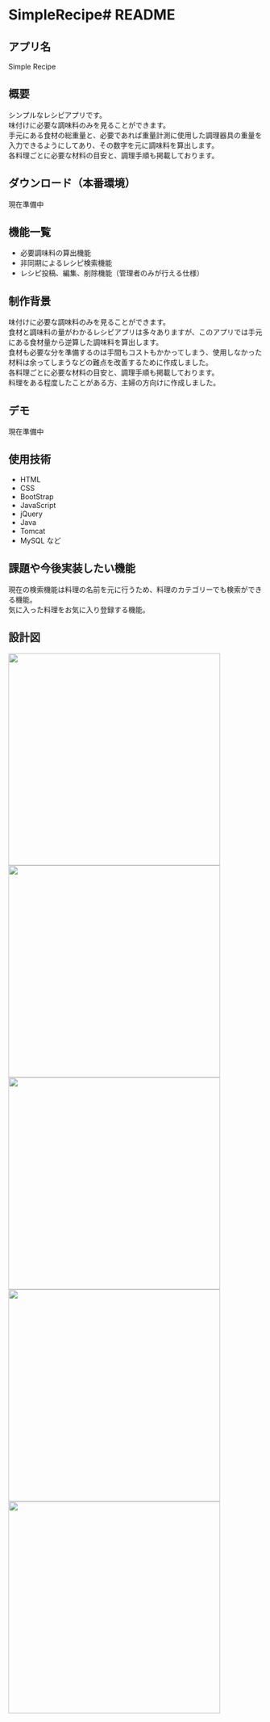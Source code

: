 # SimpleRecipe# README

## アプリ名
Simple Recipe

## 概要
シンプルなレシピアプリです。  
味付けに必要な調味料のみを見ることができます。  
手元にある食材の総重量と、必要であれば重量計測に使用した調理器具の重量を入力できるようにしてあり、その数字を元に調味料を算出します。  
各料理ごとに必要な材料の目安と、調理手順も掲載しております。  

## ダウンロード（本番環境）
現在準備中

## 機能一覧
* 必要調味料の算出機能
* 非同期によるレシピ検索機能
* レシピ投稿、編集、削除機能（管理者のみが行える仕様）

## 制作背景
味付けに必要な調味料のみを見ることができます。  
食材と調味料の量がわかるレシピアプリは多々ありますが、このアプリでは手元にある食材量から逆算した調味料を算出します。  
食材も必要な分を準備するのは手間もコストもかかってしまう、使用しなかった材料は余ってしまうなどの難点を改善するために作成しました。  
各料理ごとに必要な材料の目安と、調理手順も掲載しております。  
料理をある程度したことがある方、主婦の方向けに作成しました。

## デモ
現在準備中

## 使用技術
* HTML
* CSS
* BootStrap
* JavaScript
* jQuery
* Java
* Tomcat
* MySQL など

## 課題や今後実装したい機能
現在の検索機能は料理の名前を元に行うため、料理のカテゴリーでも検索ができる機能。  
気に入った料理をお気に入り登録する機能。

## 設計図
<img src="https://user-images.githubusercontent.com/63286009/99470158-9742e700-2987-11eb-8dff-ede3a7623019.png" width="420px"> <img src="https://user-images.githubusercontent.com/63286009/99470764-a1b1b080-2988-11eb-9c72-9c351cc24a16.png" width="420px"> <img src="https://user-images.githubusercontent.com/63286009/99470765-a24a4700-2988-11eb-9bdc-1089ebdabb02.png" width="420px"> <img src="https://user-images.githubusercontent.com/63286009/99470770-a37b7400-2988-11eb-92a7-6aec7b96f735.png" width="420px"> <img src="https://user-images.githubusercontent.com/63286009/99470771-a4140a80-2988-11eb-818a-b1446d4a4bcb.png" width="420px">
